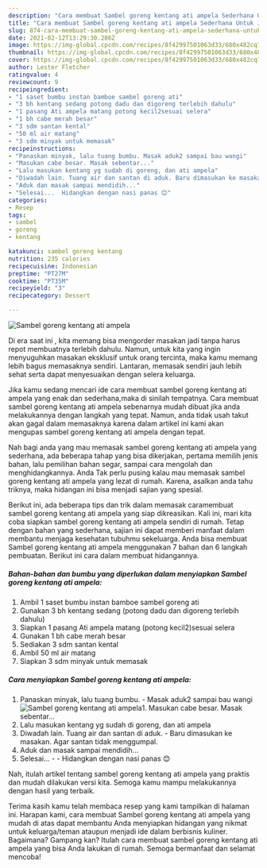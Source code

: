 ```yaml
---
description: "Cara membuat Sambel goreng kentang ati ampela Sederhana Untuk Jualan"
title: "Cara membuat Sambel goreng kentang ati ampela Sederhana Untuk Jualan"
slug: 874-cara-membuat-sambel-goreng-kentang-ati-ampela-sederhana-untuk-jualan
date: 2021-02-12T13:29:30.286Z
image: https://img-global.cpcdn.com/recipes/8f42997501063d33/680x482cq70/sambel-goreng-kentang-ati-ampela-foto-resep-utama.jpg
thumbnail: https://img-global.cpcdn.com/recipes/8f42997501063d33/680x482cq70/sambel-goreng-kentang-ati-ampela-foto-resep-utama.jpg
cover: https://img-global.cpcdn.com/recipes/8f42997501063d33/680x482cq70/sambel-goreng-kentang-ati-ampela-foto-resep-utama.jpg
author: Lester Fletcher
ratingvalue: 4
reviewcount: 9
recipeingredient:
- "1 saset bumbu instan bamboe sambel goreng ati"
- "3 bh kentang sedang potong dadu dan digoreng terlebih dahulu"
- "1 pasang Ati ampela matang potong kecil2sesuai selera"
- "1 bh cabe merah besar"
- "3 sdm santan kental"
- "50 ml air matang"
- "3 sdm minyak untuk memasak"
recipeinstructions:
- "Panaskan minyak, lalu tuang bumbu. Masak aduk2 sampai bau wangi"
- "Masukan cabe besar. Masak sebentar..."
- "Lalu masukan kentang yg sudah di goreng, dan ati ampela"
- "Diwadah lain. Tuang air dan santan di aduk. Baru dimasukan ke masakan. Agar santan tidak menggumpal."
- "Aduk dan masak sampai mendidih..."
- "Selesai...  Hidangkan dengan nasi panas 😊"
categories:
- Resep
tags:
- sambel
- goreng
- kentang

katakunci: sambel goreng kentang 
nutrition: 235 calories
recipecuisine: Indonesian
preptime: "PT27M"
cooktime: "PT35M"
recipeyield: "3"
recipecategory: Dessert

---
```



![Sambel goreng kentang ati ampela](https://img-global.cpcdn.com/recipes/8f42997501063d33/680x482cq70/sambel-goreng-kentang-ati-ampela-foto-resep-utama.jpg)

Di era  saat ini , kita memang bisa mengorder masakan jadi tanpa harus repot membuatnya terlebih dahulu. Namun, untuk kita yang ingin menyuguhkan masakan eksklusif untuk orang tercinta, maka kamu memang lebih bagus memasaknya sendiri. Lantaran, memasak sendiri jauh lebih sehat serta dapat menyesuaikan dengan selera keluarga.

Jika kamu sedang mencari ide cara membuat sambel goreng kentang ati ampela yang enak dan sederhana,maka di sinilah tempatnya. Cara membuat sambel goreng kentang ati ampela  sebenarnya mudah dibuat jika anda melakukannya dengan langkah yang tepat. Namun, anda tidak usah takut akan gagal dalam memasaknya 
karena dalam artikel ini kami akan mengupas sambel goreng kentang ati ampela dengan tepat.  



Nah bagi anda yang mau memasak sambel goreng kentang ati ampela yang sederhana, ada beberapa tahap yang bisa dikerjakan, pertama memilih jenis bahan, lalu pemilihan bahan segar, sampai cara mengolah dan menghidangkannya. Anda Tak perlu pusing kalau mau memasak sambel goreng kentang ati ampela yang lezat di rumah. Karena, asalkan anda  tahu triknya, maka hidangan ini bisa menjadi sajian yang spesial.

Berikut ini, ada beberapa tips dan trik dalam memasak caramembuat sambel goreng kentang ati ampela yang siap dikreasikan. Kali ini, mari kita coba siapkan sambel goreng kentang ati ampela sendiri di rumah. Tetap dengan bahan yang sederhana, sajian ini dapat memberi manfaat dalam membantu menjaga kesehatan tubuhmu sekeluarga. Anda bisa membuat Sambel goreng kentang ati ampela menggunakan 7 bahan dan 6 langkah pembuatan. Berikut ini cara dalam membuat hidangannya.

<!--inarticleads1-->

##### Bahan-bahan dan bumbu yang diperlukan dalam menyiapkan Sambel goreng kentang ati ampela:

1. Ambil 1 saset bumbu instan bamboe sambel goreng ati
1. Gunakan 3 bh kentang sedang (potong dadu dan digoreng terlebih dahulu)
1. Siapkan 1 pasang Ati ampela matang (potong kecil2)sesuai selera
1. Gunakan 1 bh cabe merah besar
1. Sediakan 3 sdm santan kental
1. Ambil 50 ml air matang
1. Siapkan 3 sdm minyak untuk memasak




<!--inarticleads2-->

##### Cara menyiapkan Sambel goreng kentang ati ampela:

1. Panaskan minyak, lalu tuang bumbu. - Masak aduk2 sampai bau wangi
<img src="https://img-global.cpcdn.com/steps/0c6226c3318b3252/160x128cq70/sambel-goreng-kentang-ati-ampela-langkah-memasak-1-foto.jpg" alt="Sambel goreng kentang ati ampela">1. Masukan cabe besar. Masak sebentar...
1. Lalu masukan kentang yg sudah di goreng, dan ati ampela
1. Diwadah lain. Tuang air dan santan di aduk. - Baru dimasukan ke masakan. Agar santan tidak menggumpal.
1. Aduk dan masak sampai mendidih...
1. Selesai... -  - Hidangkan dengan nasi panas 😊




Nah, itulah artikel tentang  sambel goreng kentang ati ampela  yang praktis dan mudah dilakukan versi kita. Semoga kamu mampu melakukannya dengan hasil yang terbaik. 

Terima kasih kamu telah membaca resep yang kami tampilkan di halaman ini. Harapan kami, cara membuat  Sambel goreng kentang ati ampela yang mudah di atas dapat membantu Anda menyiapkan hidangan yang nikmat untuk keluarga/teman ataupun menjadi ide dalam berbisnis kuliner. Bagaimana? Gampang kan? Itulah cara membuat sambel goreng kentang ati ampela yang bisa Anda lakukan di rumah. Semoga bermanfaat dan selamat mencoba!

